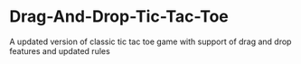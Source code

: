 # Drag-And-Drop-Tic-Tac-Toe
A updated version of classic tic tac toe game with support of drag and drop features and updated rules
